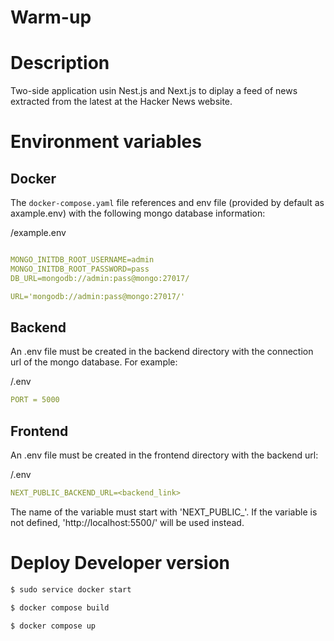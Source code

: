 # Warm-up


# Description

Two-side application usin Nest.js and Next.js to diplay a feed of news extracted from the latest at the Hacker News website.

# Environment variables

## Docker

The `docker-compose.yaml` file references and env file (provided by default as axample.env) with the following mongo database information:

/example.env
```yaml

MONGO_INITDB_ROOT_USERNAME=admin
MONGO_INITDB_ROOT_PASSWORD=pass
DB_URL=mongodb://admin:pass@mongo:27017/

URL='mongodb://admin:pass@mongo:27017/'
```

## Backend
An .env file must be created in the backend directory with the connection url of the mongo database. For example:


/.env
```yaml
PORT = 5000
```

## Frontend

An .env file must be created in the frontend directory with the backend url:

/.env
```yaml
NEXT_PUBLIC_BACKEND_URL=<backend_link>
```
The name of the variable must start with 'NEXT_PUBLIC_'. If the variable is not defined, 'http://localhost:5500/' will be used instead.

# Deploy Developer version

```bash
$ sudo service docker start
```

```bash
$ docker compose build
```

```bash
$ docker compose up
```
```


